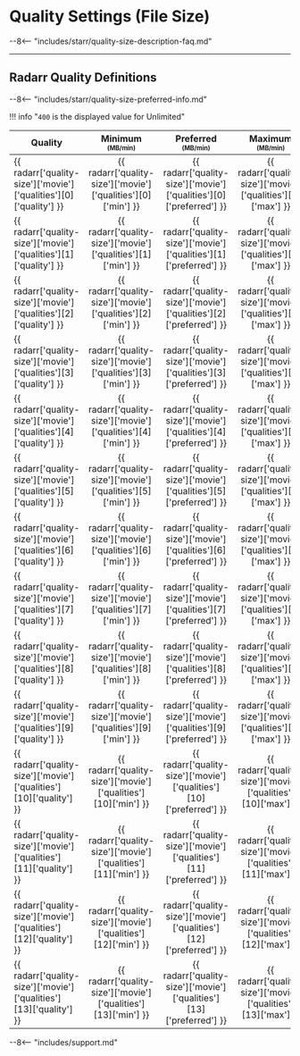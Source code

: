 # Quality Settings (File Size)

--8<-- "includes/starr/quality-size-description-faq.md"

---

## Radarr Quality Definitions

--8<-- "includes/starr/quality-size-preferred-info.md"

!!! info "`400` is the displayed value for Unlimited"

<!-- markdownlint-disable MD052-->
| Quality                                                           |            Minimum <sub><sup>(MB/min)</sup></sub>             |              Preferred <sub><sup>(MB/min)</sup></sub>               |            Maximum <sub><sup>(MB/min)</sup></sub>             |
|-------------------------------------------------------------------|:-------------------------------------------------------------:|:-------------------------------------------------------------------:|:-------------------------------------------------------------:|
| {{ radarr['quality-size']['movie']['qualities'][0]['quality'] }}  | {{ radarr['quality-size']['movie']['qualities'][0]['min'] }}  | {{ radarr['quality-size']['movie']['qualities'][0]['preferred'] }}  | {{ radarr['quality-size']['movie']['qualities'][0]['max'] }}  |
| {{ radarr['quality-size']['movie']['qualities'][1]['quality'] }}  | {{ radarr['quality-size']['movie']['qualities'][1]['min'] }}  | {{ radarr['quality-size']['movie']['qualities'][1]['preferred'] }}  | {{ radarr['quality-size']['movie']['qualities'][1]['max'] }}  |
| {{ radarr['quality-size']['movie']['qualities'][2]['quality'] }}  | {{ radarr['quality-size']['movie']['qualities'][2]['min'] }}  | {{ radarr['quality-size']['movie']['qualities'][2]['preferred'] }}  | {{ radarr['quality-size']['movie']['qualities'][2]['max'] }}  |
| {{ radarr['quality-size']['movie']['qualities'][3]['quality'] }}  | {{ radarr['quality-size']['movie']['qualities'][3]['min'] }}  | {{ radarr['quality-size']['movie']['qualities'][3]['preferred'] }}  | {{ radarr['quality-size']['movie']['qualities'][3]['max'] }}  |
| {{ radarr['quality-size']['movie']['qualities'][4]['quality'] }}  | {{ radarr['quality-size']['movie']['qualities'][4]['min'] }}  | {{ radarr['quality-size']['movie']['qualities'][4]['preferred'] }}  | {{ radarr['quality-size']['movie']['qualities'][4]['max'] }}  |
| {{ radarr['quality-size']['movie']['qualities'][5]['quality'] }}  | {{ radarr['quality-size']['movie']['qualities'][5]['min'] }}  | {{ radarr['quality-size']['movie']['qualities'][5]['preferred'] }}  | {{ radarr['quality-size']['movie']['qualities'][5]['max'] }}  |
| {{ radarr['quality-size']['movie']['qualities'][6]['quality'] }}  | {{ radarr['quality-size']['movie']['qualities'][6]['min'] }}  | {{ radarr['quality-size']['movie']['qualities'][6]['preferred'] }}  | {{ radarr['quality-size']['movie']['qualities'][6]['max'] }}  |
| {{ radarr['quality-size']['movie']['qualities'][7]['quality'] }}  | {{ radarr['quality-size']['movie']['qualities'][7]['min'] }}  | {{ radarr['quality-size']['movie']['qualities'][7]['preferred'] }}  | {{ radarr['quality-size']['movie']['qualities'][7]['max'] }}  |
| {{ radarr['quality-size']['movie']['qualities'][8]['quality'] }}  | {{ radarr['quality-size']['movie']['qualities'][8]['min'] }}  | {{ radarr['quality-size']['movie']['qualities'][8]['preferred'] }}  | {{ radarr['quality-size']['movie']['qualities'][8]['max'] }}  |
| {{ radarr['quality-size']['movie']['qualities'][9]['quality'] }}  | {{ radarr['quality-size']['movie']['qualities'][9]['min'] }}  | {{ radarr['quality-size']['movie']['qualities'][9]['preferred'] }}  | {{ radarr['quality-size']['movie']['qualities'][9]['max'] }}  |
| {{ radarr['quality-size']['movie']['qualities'][10]['quality'] }} | {{ radarr['quality-size']['movie']['qualities'][10]['min'] }} | {{ radarr['quality-size']['movie']['qualities'][10]['preferred'] }} | {{ radarr['quality-size']['movie']['qualities'][10]['max'] }} |
| {{ radarr['quality-size']['movie']['qualities'][11]['quality'] }} | {{ radarr['quality-size']['movie']['qualities'][11]['min'] }} | {{ radarr['quality-size']['movie']['qualities'][11]['preferred'] }} | {{ radarr['quality-size']['movie']['qualities'][11]['max'] }} |
| {{ radarr['quality-size']['movie']['qualities'][12]['quality'] }} | {{ radarr['quality-size']['movie']['qualities'][12]['min'] }} | {{ radarr['quality-size']['movie']['qualities'][12]['preferred'] }} | {{ radarr['quality-size']['movie']['qualities'][12]['max'] }} |
| {{ radarr['quality-size']['movie']['qualities'][13]['quality'] }} | {{ radarr['quality-size']['movie']['qualities'][13]['min'] }} | {{ radarr['quality-size']['movie']['qualities'][13]['preferred'] }} | {{ radarr['quality-size']['movie']['qualities'][13]['max'] }} |
<!-- markdownlint-enable MD052-->

--8<-- "includes/support.md"
